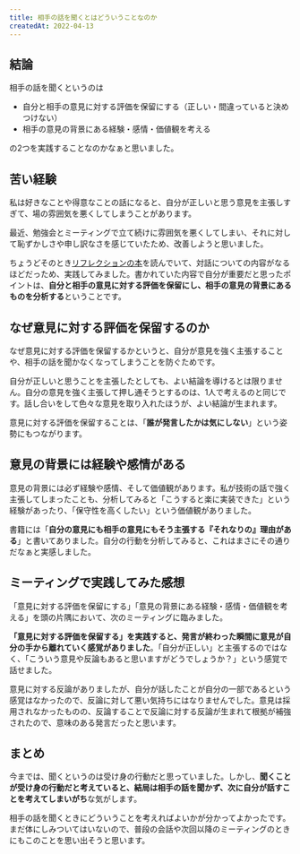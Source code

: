 ```yaml
---
title: 相手の話を聞くとはどういうことなのか
createdAt: 2022-04-13
---
```


## 結論

相手の話を聞くというのは

- 自分と相手の意見に対する評価を保留にする（正しい・間違っていると決めつけない）
- 相手の意見の背景にある経験・感情・価値観を考える

の2つを実践することなのかなぁと思いました。

## 苦い経験

私は好きなことや得意なことの話になると、自分が正しいと思う意見を主張しすぎて、場の雰囲気を悪くしてしまうことがあります。

最近、勉強会とミーティングで立て続けに雰囲気を悪くしてしまい、それに対して恥ずかしさや申し訳なさを感じていたため、改善しようと思いました。

ちょうどそのとき[リフレクションの本](https://www.amazon.co.jp/dp/B08WPSH9DR/ref=dp-kindle-redirect?_encoding=UTF8&btkr=1)を読んでいて、対話についての内容がなるほどだっため、実践してみました。書かれていた内容で自分が重要だと思ったポイントは、**自分と相手の意見に対する評価を保留にし、相手の意見の背景にあるものを分析する**ということです。

## なぜ意見に対する評価を保留するのか

なぜ意見に対する評価を保留するかというと、自分が意見を強く主張することや、相手の話を聞かなくなってしまうことを防ぐためです。

自分が正しいと思うことを主張したとしても、よい結論を導けるとは限りません。自分の意見を強く主張して押し通そうとするのは、1人で考えるのと同じです。話し合いをして色々な意見を取り入れたほうが、よい結論が生まれます。

意見に対する評価を保留することは、「**誰が発言したかは気にしない**」という姿勢にもつながります。

## 意見の背景には経験や感情がある

意見の背景には必ず経験や感情、そして価値観があります。私が技術の話で強く主張してしまったことも、分析してみると「こうすると楽に実装できた」という経験があったり、「保守性を高くしたい」という価値観がありました。

書籍には「**自分の意見にも相手の意見にもそう主張する『それなりの』理由がある**」と書いてありました。自分の行動を分析してみると、これはまさにその通りだなぁと実感しました。

## ミーティングで実践してみた感想

「意見に対する評価を保留にする」「意見の背景にある経験・感情・価値観を考える」を頭の片隅において、次のミーティングに臨みました。

**「意見に対する評価を保留する」を実践すると、発言が終わった瞬間に意見が自分の手から離れていく感覚がありました**。「自分が正しい」と主張するのではなく、「こういう意見や反論もあると思いますがどうでしょうか？」という感覚で話せました。

意見に対する反論がありましたが、自分が話したことが自分の一部であるという感覚はなかったので、反論に対して悪い気持ちにはなりませんでした。意見は採用されなかったものの、反論することで反論に対する反論が生まれて根拠が補強されたので、意味のある発言だったと思います。

## まとめ

今までは、聞くというのは受け身の行動だと思っていました。しかし、**聞くことが受け身の行動だと考えていると、結局は相手の話を聞かず、次に自分が話すことを考えてしまいがち**な気がします。

相手の話を聞くときにどういうことを考えればよいかが分かってよかったです。まだ体にしみついてはいないので、普段の会話や次回以降のミーティングのときにもこのことを思い出そうと思います。
